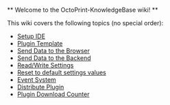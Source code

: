 ** Welcome to the OctoPrint-KnowledgeBase wiki! **

This wiki covers the following topics (no special order):
* [Setup IDE](Setup-IDE)
* [Plugin Template](PluginTemplate) 
* [Send Data to the Browser](SendDataToBrowser)
* [Send Data to the Backend](SendDataToBackend)
* [Read/Write Settings](ReadWriteSettings)
* [Reset to default settings values](ResetDefaultSettings)
* [Event System](EventSystem)
* [Distribute Plugin](DistributePlugin)
* [Plugin Download Counter](DownloadCounter)



